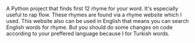 A Python project that finds first 12 rhyme for your word. It's especially useful to rap flow. 
These rhymes are found via a rhyme website which I used. 
This website also can be used in English that means you can search English words for rhyme. 
But you should do some changes on code according to your preffered language because I for Turkish words.
